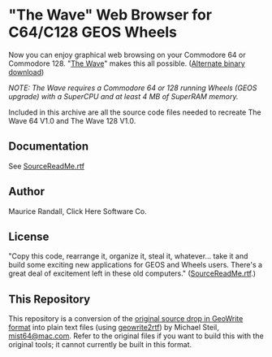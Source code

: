 # "The Wave" Web Browser for C64/C128 GEOS Wheels

Now you can enjoy graphical web browsing on your Commodore 64 or Commodore 128. "[The Wave](http://web.archive.org/web/20090609065620/http://cmdrkey.com/cbm/wave/wave.html)" makes this all possible. ([Alternate binary download](http://www.zimmers.net/anonftp/pub/cbm/geos/comm/index.html))

*NOTE: The Wave requires a Commodore 64 or 128 running Wheels (GEOS upgrade) with a SuperCPU and at least 4 MB of SuperRAM memory.*

Included in this archive are all the source code files needed to recreate The Wave 64 V1.0 and The Wave 128 V1.0.

## Documentation

See [SourceReadMe.rtf](SourceReadMe.rtf)

## Author

Maurice Randall, Click Here Software Co.

## License

"Copy this code, rearrange it, organize it, steal it, whatever... take it and build some exciting new applications for GEOS and Wheels users. There's a great deal of excitement left in these old computers." ([SourceReadMe.rtf](SourceReadMe.rtf).)

## This Repository

This repository is a conversion of the [original source drop in GeoWrite format](ftp://8bitfiles.net/cbm8bits/c64/misc-utils/WAVESRCV10.WR3) into plain text files (using [geowrite2rtf](https://github.com/mist64/geowrite2rtf)) by Michael Steil, <mist64@mac.com>. Refer to the original files if you want to build this with the original tools; it cannot currently be built in this format.
